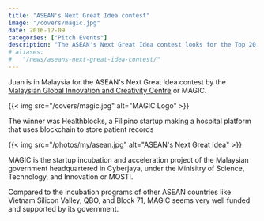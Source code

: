 ```yaml
---
title: "ASEAN's Next Great Idea contest"
image: "/covers/magic.jpg"
date: 2016-12-09
categories: ["Pitch Events"]
description: "The ASEAN's Next Great Idea contest looks for the Top 20 ideas in Southeast Asia. We're very thankful to have made it to the list!"
# aliases:
#   "/news/aseans-next-great-idea-contest/"
---
```



Juan is in Malaysia for the ASEAN's Next Great Idea contest by the [Malaysian Global Innovation and Creativity Centre](https://www.mymagic.my) or MAGIC.

{{< img src="/covers/magic.jpg" alt="MAGIC Logo" >}}


The winner was Healthblocks, a Filipino startup making a hospital platform that uses blockchain to store patient records

{{< img src="/photos/my/asean.jpg" alt="ASEAN's Next Great Idea" >}}


MAGIC is the startup incubation and acceleration project of the Malaysian government headquartered in Cyberjaya, under the Minisitry of Science, Technology, and Innovation or MOSTI. 

Compared to the incubation programs of other ASEAN countries like Vietnam Silicon Valley, QBO, and Block 71, MAGIC seems very well funded and supported by its government.


